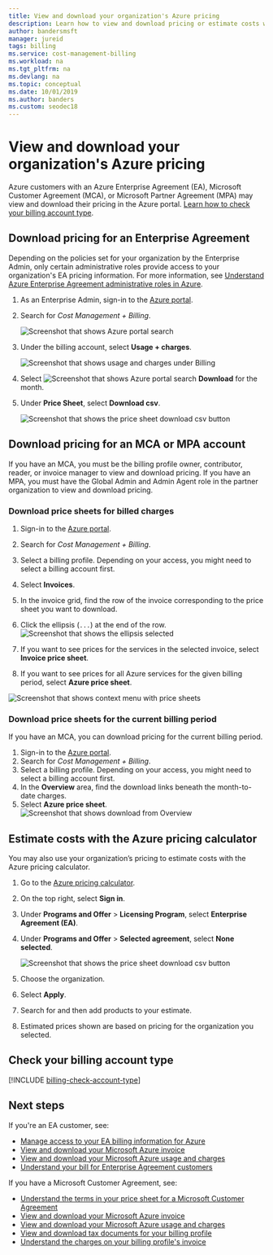 ```yaml
---
title: View and download your organization's Azure pricing
description: Learn how to view and download pricing or estimate costs with your organization's pricing.
author: bandersmsft
manager: jureid
tags: billing
ms.service: cost-management-billing
ms.workload: na
ms.tgt_pltfrm: na
ms.devlang: na
ms.topic: conceptual
ms.date: 10/01/2019
ms.author: banders
ms.custom: seodec18
---
```


# View and download your organization's Azure pricing

Azure customers with an Azure Enterprise Agreement (EA), Microsoft Customer Agreement (MCA), or Microsoft Partner Agreement (MPA) may view and download their pricing in the Azure portal. [Learn how to check your billing account type](#check-your-billing-account-type).

## Download pricing for an Enterprise Agreement

Depending on the policies set for your organization by the Enterprise Admin, only certain administrative roles provide access to your organization's EA pricing information. For more information, see [Understand Azure Enterprise Agreement administrative roles in Azure](billing-understand-ea-roles.md).

1. As an Enterprise Admin, sign-in to the [Azure portal](https://portal.azure.com/).
1. Search for *Cost Management + Billing*.

   ![Screenshot that shows Azure portal search](./media/billing-ea-pricing/portal-cm-billing-search.png)

1. Under the billing account, select **Usage + charges**.

   ![Screenshot that shows usage and charges under Billing](./media/billing-ea-pricing/ea-pricing-usage-charges-nav.png)

1. Select ![Screenshot that shows Azure portal search](./media/billing-ea-pricing/download-icon.png) **Download** for the month.

1. Under **Price Sheet**, select **Download csv**.

   ![Screenshot that shows the price sheet download csv button](./media/billing-ea-pricing/download-ea-price-sheet.png)

## Download pricing for an MCA or MPA account

If you have an MCA, you must be the billing profile owner, contributor, reader, or invoice manager to view and download pricing. If you have an MPA, you must have the Global Admin and Admin Agent role in the partner organization to view and download pricing.

### Download price sheets for billed charges

1. Sign-in to the [Azure portal](https://portal.azure.com).
1. Search for *Cost Management + Billing*.
1. Select a billing profile. Depending on your access, you might need to select a billing account first.
1. Select **Invoices**.
1. In the invoice grid, find the row of the invoice corresponding to the price sheet you want to download.
1. Click the ellipsis (`...`) at the end of the row.
![Screenshot that shows the ellipsis selected](./media/billing-ea-pricing/billingprofile-invoicegrid-new.png)

1. If you want to see prices for the services in the selected invoice, select **Invoice price sheet**.
1. If you want to see prices for all Azure services for the given billing period, select **Azure price sheet**.

![Screenshot that shows context menu with price sheets](./media/billing-ea-pricing/contextmenu-pricesheet01.png)

### Download price sheets for the current billing period

If you have an MCA, you can download pricing for the current billing period.

1. Sign-in to the [Azure portal](https://portal.azure.com).
1. Search for *Cost Management + Billing*.
1. Select a billing profile. Depending on your access, you might need to select a billing account first.
1. In the **Overview** area, find the download links beneath the month-to-date charges.
1. Select **Azure price sheet**.
![Screenshot that shows download from Overview](./media/billing-ea-pricing/open-pricing01.png)

## Estimate costs with the Azure pricing calculator

You may also use your organization’s pricing to estimate costs with the Azure pricing calculator.

1. Go to the [Azure pricing calculator](https://azure.microsoft.com/pricing/calculator).
1. On the top right, select **Sign in**.
1. Under **Programs and Offer** > **Licensing Program**, select **Enterprise Agreement (EA)**.
1. Under **Programs and Offer** > **Selected agreement**, select **None selected**.

    ![Screenshot that shows the price sheet download csv button](./media/billing-ea-pricing/ea-pricing-calculator-estimate.png)

1. Choose the organization.
1. Select **Apply**.
1. Search for and then add products to your estimate.
1. Estimated prices shown are based on pricing for the organization you selected.

## Check your billing account type
[!INCLUDE [billing-check-account-type](../../includes/billing-check-account-type.md)]

## Next steps

If you're an EA customer, see:

- [Manage access to your EA billing information for Azure](billing-manage-access.md)
- [View and download your Microsoft Azure invoice](billing-download-azure-invoice.md)
- [View and download your Microsoft Azure usage and charges](billing-download-azure-daily-usage.md)
- [Understand your bill for Enterprise Agreement customers](billing-understand-your-bill-ea.md)

If you have a Microsoft Customer Agreement, see:

- [Understand the terms in your price sheet for a Microsoft Customer Agreement](billing-mca-understand-pricesheet.md)
- [View and download your Microsoft Azure invoice](billing-download-azure-invoice.md)
- [View and download your Microsoft Azure usage and charges](billing-download-azure-daily-usage.md)
- [View and download tax documents for your billing profile](billing-mca-download-tax-document.md)
- [Understand the charges on your billing profile's invoice](billing-mca-understand-your-bill.md)
